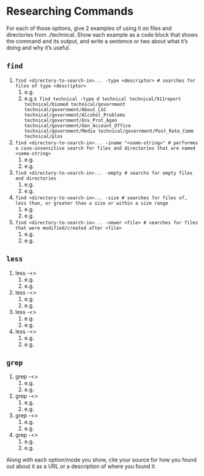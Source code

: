 # Researching Commands
For each of those options, give 2 examples of using it on files and directories from ./technical. Show each example as a code block that shows the command and its output, and write a sentence or two about what it’s doing and why it’s useful.

## `find`
1. `find <directory-to-search-in>... -type <descriptor> # searches for files of type <descriptor>`
   1) e.g.
   2) e.g.```$ find technical -type d
technical
technical/911report
technical/biomed
technical/government
technical/government/About_LSC
technical/government/Alcohol_Problems
technical/government/Env_Prot_Agen
technical/government/Gen_Account_Office
technical/government/Media
technical/government/Post_Rate_Comm
technical/plos```
2. `find <directory-to-search-in>... -iname "<some-string>" # performes a case-insensitive search for files and directories that are named <some-string>`
   1) e.g.
   2) e.g.
3. `find <directory-to-search-in>... -empty # searchs for empty files and directories`
   1) e.g.
   2) e.g.
4. `find <directory-to-search-in>... -size # searches for files of, less than, or greater than a size or within a size range`
   1) e.g.
   2) e.g.
5. `find <directory-to-search-in>... -newer <file> # searches for files that were modified/created after <file>`
   1) e.g.
   2) e.g.

## `less`
1. less -<>
   1) e.g.
   2) e.g.
2. less -<>
   1) e.g.
   2) e.g.
3. less -<>
   1) e.g.
   2) e.g. 
4. less -<>
   1) e.g.
   2) e.g. 

## `grep`
1. grep -<>
   1) e.g.
   2) e.g.
2. grep -<>
   1) e.g.
   2) e.g.
3. grep -<>
   1) e.g.
   2) e.g.
4. grep -<>
   1) e.g.
   2) e.g.


Along with each option/mode you show, cite your source for how you found out about it as a URL or a description of where you found it.
